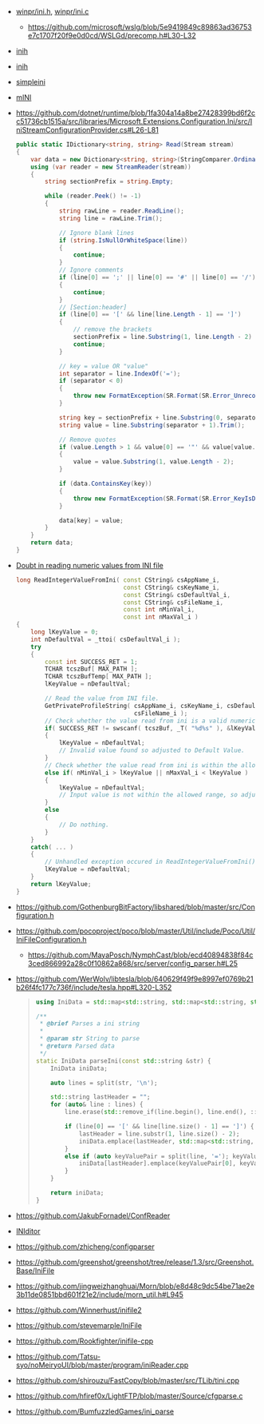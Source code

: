 - [winpr/ini.h](https://github.com/FreeRDP/FreeRDP/blob/master/winpr/include/winpr/ini.h), [winpr/ini.c](https://github.com/FreeRDP/FreeRDP/blob/master/winpr/libwinpr/utils/ini.c)
  
  - https://github.com/microsoft/wslg/blob/5e9419849c89863ad36753e7c1707f20f9e0d0cd/WSLGd/precomp.h#L30-L32

- [inih](https://github.com/benhoyt/inih)

- [inih](https://github.com/jtilly/inih)

- [simpleini](https://github.com/brofield/simpleini)

- [mINI](https://github.com/pulzed/mINI)

- https://github.com/dotnet/runtime/blob/1fa304a14a8be27428399bd6f2cc51736cb1515a/src/libraries/Microsoft.Extensions.Configuration.Ini/src/IniStreamConfigurationProvider.cs#L26-L81
  
  ```csharp
  public static IDictionary<string, string> Read(Stream stream)
  {
      var data = new Dictionary<string, string>(StringComparer.OrdinalIgnoreCase);
      using (var reader = new StreamReader(stream))
      {
          string sectionPrefix = string.Empty;
  
          while (reader.Peek() != -1)
          {
              string rawLine = reader.ReadLine();
              string line = rawLine.Trim();
  
              // Ignore blank lines
              if (string.IsNullOrWhiteSpace(line))
              {
                  continue;
              }
              // Ignore comments
              if (line[0] == ';' || line[0] == '#' || line[0] == '/')
              {
                  continue;
              }
              // [Section:header]
              if (line[0] == '[' && line[line.Length - 1] == ']')
              {
                  // remove the brackets
                  sectionPrefix = line.Substring(1, line.Length - 2) + ConfigurationPath.KeyDelimiter;
                  continue;
              }
  
              // key = value OR "value"
              int separator = line.IndexOf('=');
              if (separator < 0)
              {
                  throw new FormatException(SR.Format(SR.Error_UnrecognizedLineFormat, rawLine));
              }
  
              string key = sectionPrefix + line.Substring(0, separator).Trim();
              string value = line.Substring(separator + 1).Trim();
  
              // Remove quotes
              if (value.Length > 1 && value[0] == '"' && value[value.Length - 1] == '"')
              {
                  value = value.Substring(1, value.Length - 2);
              }
  
              if (data.ContainsKey(key))
              {
                  throw new FormatException(SR.Format(SR.Error_KeyIsDuplicated, key));
              }
  
              data[key] = value;
          }
      }
      return data;
  }
  ```

- [Doubt in reading numeric values from INI file](https://www.codeproject.com/Questions/242867/Doubt-in-INI-file-reading)
  
  ```c++
  long ReadIntegerValueFromIni( const CString& csAppName_i,
                                const CString& csKeyName_i,
                                const CString& csDefaultVal_i,
                                const CString& csFileName_i,
                                const int nMinVal_i,
                                const int nMaxVal_i )
  {
      long lKeyValue = 0;
      int nDefaultVal = _ttoi( csDefaultVal_i );
      try
      {
          const int SUCCESS_RET = 1;
          TCHAR tcszBuf[ MAX_PATH ];
          TCHAR tcszBufTemp[ MAX_PATH ];
          lKeyValue = nDefaultVal;
  
          // Read the value from INI file.
          GetPrivateProfileString( csAppName_i, csKeyName_i, csDefaultVal_i, tcszBuf, sizeof( tcszBuf ),
                                   csFileName_i );
          // Check whether the value read from ini is a valid numeric number or not.
          if( SUCCESS_RET != swscanf( tcszBuf, _T( "%d%s" ), &lKeyValue, &tcszBufTemp ))
          {
              lKeyValue = nDefaultVal;
              // Invalid value found so adjusted to Default Value.
          }
          // Check whether the value read from ini is within the allowed range or not.
          else if( nMinVal_i > lKeyValue || nMaxVal_i < lKeyValue )
          {
              lKeyValue = nDefaultVal;
              // Input value is not within the allowed range, so adjusted to Default Value
          }
          else
          {
              // Do nothing.
          }
      }
      catch( ... )
      {
          // Unhandled exception occured in ReadIntegerValueFromIni()
          lKeyValue = nDefaultVal;
      }
      return lKeyValue;
  }
  ```

- https://github.com/GothenburgBitFactory/libshared/blob/master/src/Configuration.h

- https://github.com/pocoproject/poco/blob/master/Util/include/Poco/Util/IniFileConfiguration.h
  
  - https://github.com/MayaPosch/NymphCast/blob/ecd40894838f84c3ced866992a28c0f10862a868/src/server/config_parser.h#L25

- https://github.com/WerWolv/libtesla/blob/640629f49f9e8997ef0769b21b26f4fc177c736f/include/tesla.hpp#L320-L352
  
  > ```cpp
  > using IniData = std::map<std::string, std::map<std::string, std::string>>;
  > 
  > /**
  >  * @brief Parses a ini string
  >  *
  >  * @param str String to parse
  >  * @return Parsed data
  >  */
  > static IniData parseIni(const std::string &str) {
  >     IniData iniData;
  > 
  >     auto lines = split(str, '\n');
  > 
  >     std::string lastHeader = "";
  >     for (auto& line : lines) {
  >         line.erase(std::remove_if(line.begin(), line.end(), ::isspace), line.end());
  > 
  >         if (line[0] == '[' && line[line.size() - 1] == ']') {
  >             lastHeader = line.substr(1, line.size() - 2);
  >             iniData.emplace(lastHeader, std::map<std::string, std::string>{});
  >         }
  >         else if (auto keyValuePair = split(line, '='); keyValuePair.size() == 2) {
  >             iniData[lastHeader].emplace(keyValuePair[0], keyValuePair[1]);
  >         }
  >     }
  > 
  >     return iniData;
  > }
  > ```

- https://github.com/JakubFornadel/ConfReader

- [INIditor](https://github.com/Jeroen6/INIditor)

- https://github.com/zhicheng/configparser

- https://github.com/greenshot/greenshot/tree/release/1.3/src/Greenshot.Base/IniFile

- https://github.com/jingweizhanghuai/Morn/blob/e8d48c9dc54be71ae2e3b11de0851bbd601f21e2/include/morn_util.h#L945

- https://github.com/Winnerhust/inifile2

- https://github.com/stevemarple/IniFile

- https://github.com/Rookfighter/inifile-cpp

- https://github.com/Tatsu-syo/noMeiryoUI/blob/master/program/iniReader.cpp

- https://github.com/shirouzu/FastCopy/blob/master/src/TLib/tini.cpp

- https://github.com/hfiref0x/LightFTP/blob/master/Source/cfgparse.c

- https://github.com/BumfuzzledGames/ini_parse
